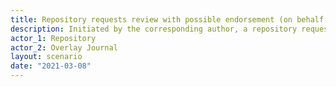```yaml
---
title: Repository requests review with possible endorsement (on behalf of corresponding author)
description: Initiated by the corresponding author, a repository requests a review for one of its resources from a trusted review service
actor_1: Repository
actor_2: Overlay Journal
layout: scenario
date: "2021-03-08"
---
```

